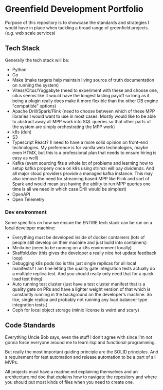 # Greenfield Development Portfolio
Purpose of this repository is to showcase the standards and strategies I would have in place when tackling a broad range of greenfield projects. (e.g. web scale services)

## Tech Stack
Generally the tech stack will be:
- Python
- Go
- Make (make targets help maintain living source of truth documentation on running the system)
- Vitess/Citus/Yuggabyte (need to experiment with these and choose one, citus seems like it would have the longest lasting payoff so long as it being a plugin really does make it more flexible than the other DB engine "compatible" options)
- Apache Drill/Spark/Flink (need to choose between which of these MPP libraries I would want to use in most cases. Mostly would like to be able to abstract away all MPP work into SQL queries so that other parts of the system are simply orchestrating the MPP work)
- k8s (duh)
- S3
- Typescript React? (I need to have a more solid opinion on front-end technologies. My preference is for vanilla web technologies, maybe even HTMX, but this is a professional plan that needs to ensure hiring is easy as well)
- Kafka (event sourcing fits a whole lot of problems and learning how to setup kafka properly once on k8s using strimzi will pay dividends. And all major cloud providers provide a managed kafka instance. This may also remove the need for streaming based MPP like Flink and sort of Spark and would mean just having the ability to run MPP queries one time is all we need in which case Drill would be simplest)
- OpenAPI
- Open Telemetry
### Dev environment
Some specifics on how we ensure the ENTIRE tech stack can be run on a local developer machine:
- Everything must be developed inside of docker containers (lots of people still develop on their machine and just build into containers)
- Minikube (need to be running on a k8s environment locally)
- Skaffold.dev (this gives the developer a really nice hot update feedback loop)
- Debugging k8s pods (so is this just single replicas for all local manifests? I am fine letting the quality gate integration tests actually do a multiple replica test. And you should really only need that for a quick load test thing)
- Auto running test cluster (just have a test cluster manifest that is a quality gate on PRs and have a lighter weight version of that which is constantly running in the background on the developer's machine. So like, single replica and probably not running any load balancer type integration tests.)
- Ceph for local object storage (minio license is weird and scary)

## Code Standards
Everything Uncle Bob says, even the stuff I don't agree with since I'm not gonna force everyone around me to learn lisp and functional programming.

But really the most important guiding principle are the SOLID principles. And a requirement for test automation and release automation to be a part of all MVPs.

All projects must have a readme.md explaining themselves and an architecture.md doc that explains how to navigate the repository and where you should put most kinds of files when you need to create one.